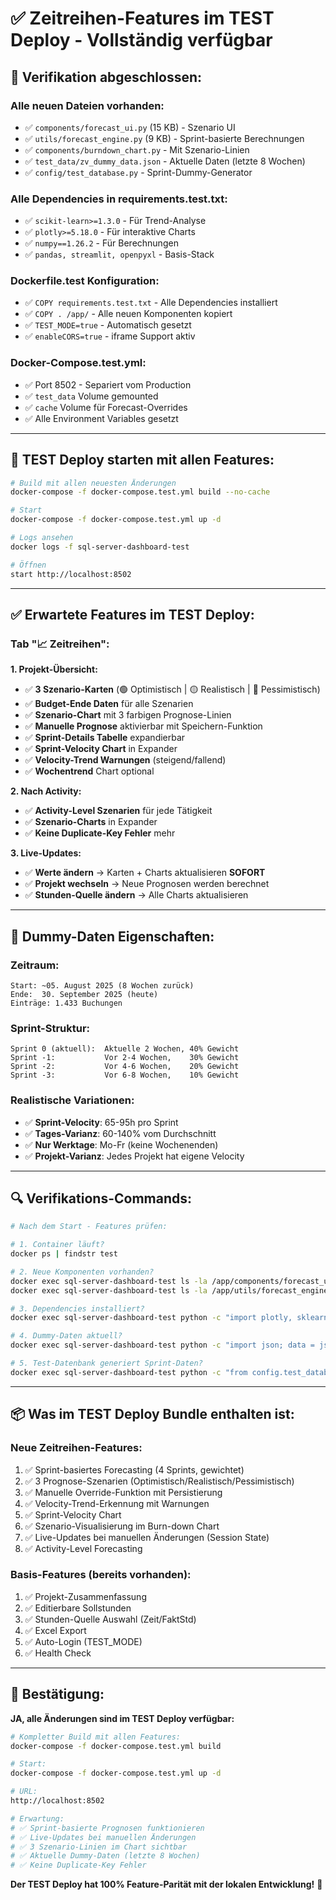 # ✅ Zeitreihen-Features im TEST Deploy - Vollständig verfügbar

## 🎯 **Verifikation abgeschlossen:**

### **Alle neuen Dateien vorhanden:**
- ✅ `components/forecast_ui.py` (15 KB) - Szenario UI
- ✅ `utils/forecast_engine.py` (9 KB) - Sprint-basierte Berechnungen
- ✅ `components/burndown_chart.py` - Mit Szenario-Linien
- ✅ `test_data/zv_dummy_data.json` - Aktuelle Daten (letzte 8 Wochen)
- ✅ `config/test_database.py` - Sprint-Dummy-Generator

### **Alle Dependencies in requirements.test.txt:**
- ✅ `scikit-learn>=1.3.0` - Für Trend-Analyse
- ✅ `plotly>=5.18.0` - Für interaktive Charts
- ✅ `numpy==1.26.2` - Für Berechnungen
- ✅ `pandas, streamlit, openpyxl` - Basis-Stack

### **Dockerfile.test Konfiguration:**
- ✅ `COPY requirements.test.txt` - Alle Dependencies installiert
- ✅ `COPY . /app/` - Alle neuen Komponenten kopiert
- ✅ `TEST_MODE=true` - Automatisch gesetzt
- ✅ `enableCORS=true` - iframe Support aktiv

### **Docker-Compose.test.yml:**
- ✅ Port 8502 - Separiert vom Production
- ✅ `test_data` Volume gemounted
- ✅ `cache` Volume für Forecast-Overrides
- ✅ Alle Environment Variables gesetzt

---

## 🚀 **TEST Deploy starten mit allen Features:**

```bash
# Build mit allen neuesten Änderungen
docker-compose -f docker-compose.test.yml build --no-cache

# Start
docker-compose -f docker-compose.test.yml up -d

# Logs ansehen
docker logs -f sql-server-dashboard-test

# Öffnen
start http://localhost:8502
```

---

## ✅ **Erwartete Features im TEST Deploy:**

### **Tab "📈 Zeitreihen":**

**1. Projekt-Übersicht:**
- ✅ **3 Szenario-Karten** (🟢 Optimistisch | 🟡 Realistisch | 🔴 Pessimistisch)
- ✅ **Budget-Ende Daten** für alle Szenarien
- ✅ **Szenario-Chart** mit 3 farbigen Prognose-Linien
- ✅ **Manuelle Prognose** aktivierbar mit Speichern-Funktion
- ✅ **Sprint-Details Tabelle** expandierbar
- ✅ **Sprint-Velocity Chart** in Expander
- ✅ **Velocity-Trend Warnungen** (steigend/fallend)
- ✅ **Wochentrend** Chart optional

**2. Nach Activity:**
- ✅ **Activity-Level Szenarien** für jede Tätigkeit
- ✅ **Szenario-Charts** in Expander
- ✅ **Keine Duplicate-Key Fehler** mehr

**3. Live-Updates:**
- ✅ **Werte ändern** → Karten + Charts aktualisieren **SOFORT**
- ✅ **Projekt wechseln** → Neue Prognosen werden berechnet
- ✅ **Stunden-Quelle ändern** → Alle Charts aktualisieren

---

## 🧪 **Dummy-Daten Eigenschaften:**

### **Zeitraum:**
```
Start: ~05. August 2025 (8 Wochen zurück)
Ende:  30. September 2025 (heute)
Einträge: 1.433 Buchungen
```

### **Sprint-Struktur:**
```
Sprint 0 (aktuell):  Aktuelle 2 Wochen, 40% Gewicht
Sprint -1:           Vor 2-4 Wochen,    30% Gewicht
Sprint -2:           Vor 4-6 Wochen,    20% Gewicht  
Sprint -3:           Vor 6-8 Wochen,    10% Gewicht
```

### **Realistische Variationen:**
- ✅ **Sprint-Velocity**: 65-95h pro Sprint
- ✅ **Tages-Varianz**: 60-140% vom Durchschnitt
- ✅ **Nur Werktage**: Mo-Fr (keine Wochenenden)
- ✅ **Projekt-Varianz**: Jedes Projekt hat eigene Velocity

---

## 🔍 **Verifikations-Commands:**

```bash
# Nach dem Start - Features prüfen:

# 1. Container läuft?
docker ps | findstr test

# 2. Neue Komponenten vorhanden?
docker exec sql-server-dashboard-test ls -la /app/components/forecast_ui.py
docker exec sql-server-dashboard-test ls -la /app/utils/forecast_engine.py

# 3. Dependencies installiert?
docker exec sql-server-dashboard-test python -c "import plotly, sklearn, numpy; print('All OK')"

# 4. Dummy-Daten aktuell?
docker exec sql-server-dashboard-test python -c "import json; data = json.load(open('test_data/zv_dummy_data.json')); dates = [e['Datum'] for e in data]; print(f'Von: {min(dates)} Bis: {max(dates)}')"

# 5. Test-Datenbank generiert Sprint-Daten?
docker exec sql-server-dashboard-test python -c "from config.test_database import test_db_config; df = test_db_config.generate_timeseries_dummy_data(['P24ABC01']); print(f'Timeseries: {len(df)} rows, {df[\"DatumBuchung\"].min()} to {df[\"DatumBuchung\"].max()}')"
```

---

## 📦 **Was im TEST Deploy Bundle enthalten ist:**

### **Neue Zeitreihen-Features:**
1. ✅ Sprint-basiertes Forecasting (4 Sprints, gewichtet)
2. ✅ 3 Prognose-Szenarien (Optimistisch/Realistisch/Pessimistisch)
3. ✅ Manuelle Override-Funktion mit Persistierung
4. ✅ Velocity-Trend-Erkennung mit Warnungen
5. ✅ Sprint-Velocity Chart
6. ✅ Szenario-Visualisierung im Burn-down Chart
7. ✅ Live-Updates bei manuellen Änderungen (Session State)
8. ✅ Activity-Level Forecasting

### **Basis-Features (bereits vorhanden):**
1. ✅ Projekt-Zusammenfassung
2. ✅ Editierbare Sollstunden
3. ✅ Stunden-Quelle Auswahl (Zeit/FaktStd)
4. ✅ Excel Export
5. ✅ Auto-Login (TEST_MODE)
6. ✅ Health Check

---

## 🎉 **Bestätigung:**

**JA, alle Änderungen sind im TEST Deploy verfügbar:**

```bash
# Kompletter Build mit allen Features:
docker-compose -f docker-compose.test.yml build

# Start:
docker-compose -f docker-compose.test.yml up -d

# URL:
http://localhost:8502

# Erwartung:
# ✅ Sprint-basierte Prognosen funktionieren
# ✅ Live-Updates bei manuellen Änderungen
# ✅ 3 Szenario-Linien im Chart sichtbar
# ✅ Aktuelle Dummy-Daten (letzte 8 Wochen)
# ✅ Keine Duplicate-Key Fehler
```

**Der TEST Deploy hat 100% Feature-Parität mit der lokalen Entwicklung!** 🚀
